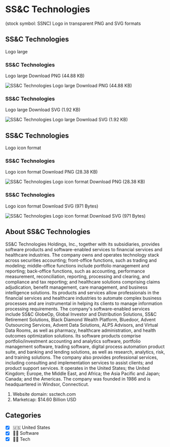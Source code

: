 # SS&C Technologies
 (stock symbol: SSNC) Logo in transparent PNG and SVG formats

## SS&C Technologies
 Logo large

### SS&C Technologies
 Logo large Download PNG (44.88 KB)

![SS&C Technologies
 Logo large Download PNG (44.88 KB)](/img/orig/SSNC_BIG-0343d18a.png)

### SS&C Technologies
 Logo large Download SVG (1.92 KB)

![SS&C Technologies
 Logo large Download SVG (1.92 KB)](/img/orig/SSNC_BIG-9f37bc28.svg)

## SS&C Technologies
 Logo icon format

### SS&C Technologies
 Logo icon format Download PNG (28.38 KB)

![SS&C Technologies
 Logo icon format Download PNG (28.38 KB)](/img/orig/SSNC-f9df49de.png)

### SS&C Technologies
 Logo icon format Download SVG (971 Bytes)

![SS&C Technologies
 Logo icon format Download SVG (971 Bytes)](/img/orig/SSNC-1bdaf8aa.svg)

## About SS&C Technologies


SS&C Technologies Holdings, Inc., together with its subsidiaries, provides software products and software-enabled services to financial services and healthcare industries. The company owns and operates technology stack across securities accounting; front-office functions, such as trading and modeling; middle-office functions include portfolio management and reporting; back-office functions, such as accounting, performance measurement, reconciliation, reporting, processing and clearing, and compliance and tax reporting; and healthcare solutions comprising claims adjudication, benefit management, care management, and business intelligence solutions. Its products and services allow professionals in the financial services and healthcare industries to automate complex business processes and are instrumental in helping its clients to manage information processing requirements. The company's software-enabled services include SS&C GlobeOp, Global Investor and Distribution Solutions, SS&C Retirement Solutions, Black Diamond Wealth Platform, Bluedoor, Advent Outsourcing Services, Advent Data Solutions, ALPS Advisors, and Virtual Data Rooms, as well as pharmacy, healthcare administration, and health outcomes optimization solutions. Its software products comprise portfolio/investment accounting and analytics software, portfolio management software, trading software, digital process automation product suite, and banking and lending solutions, as well as research, analytics, risk, and training solutions. The company also provides professional services, including consulting and implementation services to assist clients; and product support services. It operates in the United States; the United Kingdom; Europe, the Middle East, and Africa; the Asia Pacific and Japan; Canada; and the Americas. The company was founded in 1986 and is headquartered in Windsor, Connecticut.

1. Website domain: ssctech.com
2. Marketcap: $14.60 Billion USD


## Categories
- [x] 🇺🇸 United States
- [x] 👨‍💻 Software
- [x] 👩‍💻 Tech
